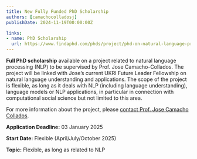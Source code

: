 ```yaml
---
title: New Fully Funded PhD Scholarship
authors: [camachocolladosj]
publishDate: 2024-11-19T00:00:00Z

links:
- name: PhD Scholarship
  url: https://www.findaphd.com/phds/project/phd-on-natural-language-processing/?p177549
---
```


**Full PhD scholarship** available on a project related to natural language processing (NLP) to be supervised by Prof. Jose Camacho-Collados. The project will be linked with Jose’s current UKRI Future Leader Fellowship on natural language understanding and applications. The scope of the project is flexible, as long as it deals with NLP (including language understanding), language models or NLP applications, in particular in connection with computational social science but not limited to this area.

<!--more-->

For more information about the project, please [contact Prof. Jose Camacho Collados](mailto:camachocolladosj@cardiff.ac.uk).

**Application Deadline:** 03 January 2025

**Start Date:** Flexible (April/July/October 2025)

**Topic:** Flexible, as long as related to NLP
